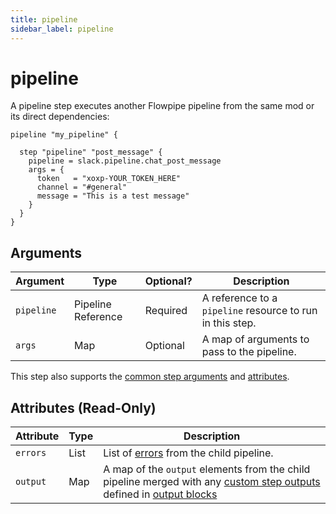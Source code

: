 ```yaml
---
title: pipeline
sidebar_label: pipeline
---
```


# pipeline

A pipeline step executes another Flowpipe pipeline from the same mod or its direct dependencies:

```hcl
pipeline "my_pipeline" {

  step "pipeline" "post_message" {
    pipeline = slack.pipeline.chat_post_message
    args = {
      token   = "xoxp-YOUR_TOKEN_HERE"
      channel = "#general"
      message = "This is a test message"
    }
  }
}
```

## Arguments

| Argument        | Type    | Optional?  | Description
|-----------------|---------|------------|-----------------
| `pipeline`      | Pipeline Reference | Required | A reference to a `pipeline` resource to run in this step.  
| `args`	        | Map	    | Optional	  | A map of arguments to pass to the pipeline.

This step also supports the [common step arguments](/docs/flowpipe-hcl/step/index#common-step-arguments) and [attributes](/docs/flowpipe-hcl/step/index#common-step-attributes-read-only).


## Attributes (Read-Only)

| Attribute       | Type    |  Description
|-----------------|---------|-----------------
| `errors`        | List    | List of [errors](/docs/flowpipe-hcl/pipeline#errors-attribute-read-only) from the child pipeline.
| `output`        | Map     | A map of the `output` elements from the child pipeline merged with any [custom step outputs](/docs/flowpipe-hcl/pipeline#output--attribute-read-only) defined in [output blocks](/docs/flowpipe-hcl/pipeline#output-block)
